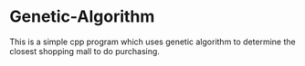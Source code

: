 # Genetic-Algorithm
This is a simple cpp program which uses genetic algorithm to determine the closest shopping mall to do purchasing.
